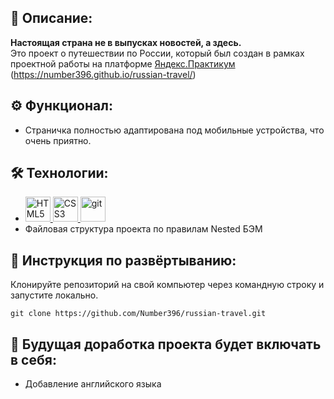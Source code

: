 ## 📖 Описание: 

**Настоящая страна не в выпусках новостей, а здесь.** <br/>
Это проект о путешествии по России, который был cоздан в рамках проектной работы на платформе 
[Яндекс.Практикум](https://praktikum.yandex.ru/web/) (https://number396.github.io/russian-travel/) 

## ⚙️ Функционал:

* Страничка полностью адаптирована под мобильные устройства, что очень приятно.

## :hammer_and_wrench: Технологии:

* <div>
    <a href="https://www.w3.org/TR/html5/" title="HTML5">
      <img src="https://github.com/get-icon/geticon/raw/master/icons/html-5.svg" alt="HTML5" width="40px" height="40px">
    </a>
    <a href="https://www.w3.org/TR/CSS/" title="CSS3">
      <img src="https://github.com/get-icon/geticon/raw/master/icons/css-3.svg" alt="CSS3" width="40px" height="40px">
    </a>
    <a href="https://git-scm.com/" title="git">
      <img src="https://raw.githubusercontent.com/get-icon/geticon/master/icons/git.svg" alt="git" width="40px" height="40px">
    </a>
  </div>
* Файловая структура проекта по правилам Nested БЭМ

## 🚀 Инструкция по развёртыванию:
Клонируйте репозиторий на свой компьютер через командную строку и запустите локально.
```
git clone https://github.com/Number396/russian-travel.git
```

## 🤖 Будущая доработка проекта будет включать в себя: 

* Добавление английского языка
